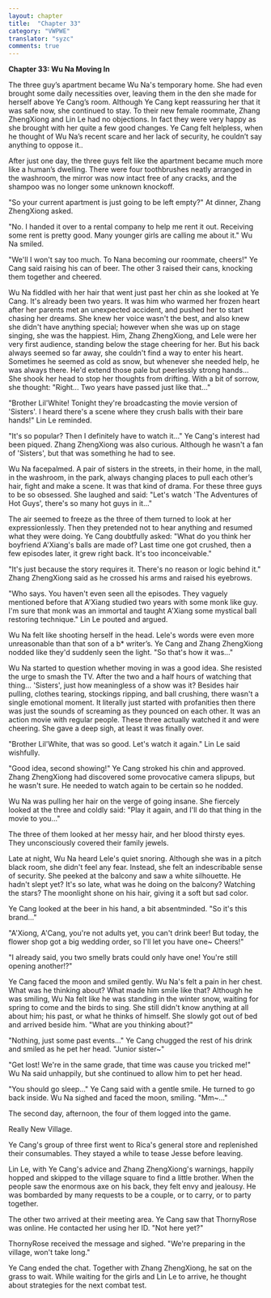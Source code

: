 ```yaml
---
layout: chapter
title:  "Chapter 33"
category: "VWPWE"
translator: "syzc"
comments: true
---
```


**Chapter 33: Wu Na Moving In**
 
The three guy’s apartment became Wu Na's temporary home. She had even brought some daily necessities over, leaving them in the den she made for herself above Ye Cang’s room. Although Ye Cang kept reassuring her that it was safe now, she continued to stay. To their new female roommate, Zhang ZhengXiong and Lin Le had no objections. In fact they were very happy as she brought with her quite a few good changes. Ye Cang felt helpless, when he thought of Wu Na’s recent scare and her lack of security, he couldn’t say anything to oppose it..
 
After just one day, the three guys felt like the apartment became much more like a human’s dwelling. There were four toothbrushes neatly arranged in the washroom, the mirror was now intact free of any cracks, and the shampoo was no longer some unknown knockoff.
 
"So your current apartment is just going to be left empty?" At dinner, Zhang ZhengXiong asked.
 
"No. I handed it over to a rental company to help me rent it out. Receiving some rent is pretty good. Many younger girls are calling me about it." Wu Na smiled.
 
"We'll I won't say too much. To Nana becoming our roommate, cheers!" Ye Cang said raising his can of beer. The other 3 raised their cans, knocking them together and cheered.
 
Wu Na fiddled with her hair that went just past her chin as she looked at Ye Cang. It's already been two years. It was him who warmed her frozen heart after her parents met an unexpected accident, and pushed her to start chasing her dreams. She knew her voice wasn't the best, and also knew she didn't have anything special; however when she was up on stage singing, she was the happiest. Him, Zhang ZhengXiong, and Lele were her very first audience, standing below the stage cheering for her. But his back always seemed so far away, she couldn't find a way to enter his heart. Sometimes he seemed as cold as snow, but whenever she needed help, he was always there. He'd extend those pale but peerlessly strong hands... She shook her head to stop her thoughts from drifting. With a bit of sorrow, she thought: "Right... Two years have passed just like that..."
 
"Brother Lil'White! Tonight they're broadcasting the movie version of 'Sisters'. I heard there's a scene where they crush balls with their bare hands!" Lin Le reminded.
 
"It's so popular? Then I definitely have to watch it..." Ye Cang's interest had been piqued. Zhang ZhengXiong was also curious. Although he wasn't a fan of 'Sisters', but that was something he had to see.
 
Wu Na facepalmed. A pair of sisters in the streets, in their home, in the mall, in the washroom, in the park, always changing places to pull each other’s hair, fight and make a scene. It was that kind of drama. For these three guys to be so obsessed. She laughed and said: "Let's watch 'The Adventures of Hot Guys', there's so many hot guys in it..."
 
The air seemed to freeze as the three of them turned to look at her expressionlessly. Then they pretended not to hear anything and resumed what they were doing. Ye Cang doubtfully asked: "What do you think her boyfriend A'Xiang's balls are made of? Last time one got crushed, then a few episodes later, it grew right back. It's too inconceivable."
 
"It's just because the story requires it. There's no reason or logic behind it." Zhang ZhengXiong said as he crossed his arms and raised his eyebrows.
 
"Who says. You haven't even seen all the episodes. They vaguely mentioned before that A'Xiang studied two years with some monk like guy. I'm sure that monk was an immortal and taught A'Xiang some mystical ball restoring technique." Lin Le pouted and argued.
 
Wu Na felt like shooting herself in the head. Lele's words were even more unreasonable than that son of a b\* writer’s. Ye Cang and Zhang ZhengXiong nodded like they'd suddenly seen the light. "So that's how it was..." 
 
Wu Na started to question whether moving in was a good idea. She resisted the urge to smash the TV. After the two and a half hours of watching that thing... 'Sisters', just how meaningless of a show was it? Besides hair pulling, clothes tearing, stockings ripping, and ball crushing, there wasn't a single emotional moment. It literally just started with profanities then there was just the sounds of screaming as they pounced on each other. It was an action movie with regular people. These three actually watched it and were cheering. She gave a deep sigh, at least it was finally over.
 
"Brother Lil'White, that was so good. Let's watch it again." Lin Le said wishfully.
 
"Good idea, second showing!" Ye Cang stroked his chin and approved. Zhang ZhengXiong had discovered some provocative camera slipups, but he wasn't sure. He needed to watch again to be certain so he nodded. 
 
Wu Na was pulling her hair on the verge of going insane. She fiercely looked at the three and coldly said: "Play it again, and I'll do that thing in the movie to you..."
 
The three of them looked at her messy hair, and her blood thirsty eyes. They unconsciously covered their family jewels.
 
Late at night, Wu Na heard Lele's quiet snoring. Although she was in a pitch black room, she didn't feel any fear. Instead, she felt an indescribable sense of security. She peeked at the balcony and saw a white silhouette. He hadn't slept yet? It's so late, what was he doing on the balcony? Watching the stars? The moonlight shone on his hair, giving it a soft but sad color.
 
Ye Cang looked at the beer in his hand, a bit absentminded. "So it's this brand..."
 
"A'Xiong, A'Cang, you're not adults yet, you can't drink beer! But today, the flower shop got a big wedding order, so I'll let you have one~ Cheers!"
 
"I already said, you two smelly brats could only have one! You're still opening another!?"
 
Ye Cang faced the moon and smiled gently. Wu Na's felt a pain in her chest. What was he thinking about? What made him smile like that? Although he was smiling, Wu Na felt like he was standing in the winter snow, waiting for spring to come and the birds to sing. She still didn't know anything at all about him; his past, or what he thinks of himself. She slowly got out of bed and arrived beside him. "What are you thinking about?"
 
"Nothing, just some past events..." Ye Cang chugged the rest of his drink and smiled as he pet her head. "Junior sister~"
 
"Get lost! We're in the same grade, that time was cause you tricked me!" Wu Na said unhappily, but she continued to allow him to pet her head.
 
"You should go sleep..." Ye Cang said with a gentle smile. He turned to go back inside. Wu Na sighed and faced the moon, smiling. "Mm~..."
 
The second day, afternoon, the four of them logged into the game.
 
Really New Village.
 
Ye Cang's group of three first went to Rica's general store and replenished their consumables. They stayed a while to tease Jesse before leaving.
 
Lin Le, with Ye Cang's advice and Zhang ZhengXiong's warnings, happily hopped and skipped to the village square to find a little brother. When the people saw the enormous axe on his back, they felt envy and jealousy. He was bombarded by many requests to be a couple, or to carry, or to party together.
 
The other two arrived at their meeting area. Ye Cang saw that ThornyRose was online. He contacted her using her ID. "Not here yet?"
 
ThornyRose received the message and sighed. "We're preparing in the village, won't take long."
 
Ye Cang ended the chat. Together with Zhang ZhengXiong, he sat on the grass to wait. While waiting for the girls and Lin Le to arrive, he thought about strategies for the next combat test.